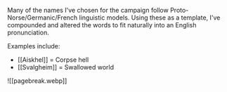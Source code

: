 Many of the names I've chosen for the campaign follow Proto-Norse/Germanic/French linguistic models. Using these as a template, I've compounded and altered the words to fit naturally into an English pronunciation.

Examples include:
- [[Aiskhel]] = Corpse hell
- [[Svalgheim]] = Swallowed world

![[pagebreak.webp]]